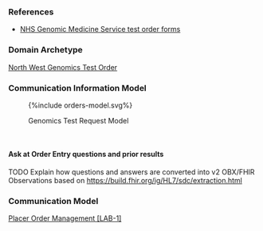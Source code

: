 
### References

- [NHS Genomic Medicine Service test order forms](https://www.england.nhs.uk/publication/nhs-genomic-medicine-service-test-order-forms/)

### Domain Archetype

[North West Genomics Test Order](Questionnaire-GenomicTestOrder.html)

### Communication Information Model

<figure>
{%include orders-model.svg%}
<p id="fX.X.X.X-X" class="figureTitle">Genomics Test Request Model</p>
</figure>
<br clear="all">

#### Ask at Order Entry questions and prior results

TODO Explain how questions and answers are converted into v2 OBX/FHIR Observations based on https://build.fhir.org/ig/HL7/sdc/extraction.html

### Communication Model  

[Placer Order Management [LAB-1]](LAB-1.html)
